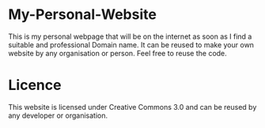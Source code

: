 # My-Personal-Website

This is my personal webpage that will be on the internet as soon as I find a suitable and professional Domain name. It can be reused to make your own website by any organisation or person. Feel free to reuse the code.

# Licence
This website is licensed under Creative Commons 3.0 and can be reused by any developer or organisation.
